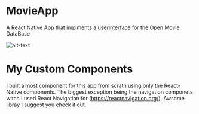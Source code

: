 # MovieApp
A React Native App that implments a userinterface for the Open Movie DataBase

![alt-text](https://github.com/mgrimsl/MovieApp/blob/master/assets/DemoGif.gif)

# My Custom Components
I built almost component for this app from scrath using only the React-Native components. The biggest exception being the navigation componets witch I used React Navigation for (https://reactnavigation.org/). Awsome libray I suggest you check it out.
